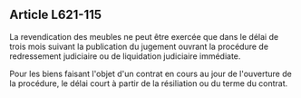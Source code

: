Article L621-115
----
La revendication des meubles ne peut être exercée que dans le délai de trois
mois suivant la publication du jugement ouvrant la procédure de redressement
judiciaire ou de liquidation judiciaire immédiate.

Pour les biens faisant l'objet d'un contrat en cours au jour de l'ouverture de
la procédure, le délai court à partir de la résiliation ou du terme du contrat.
